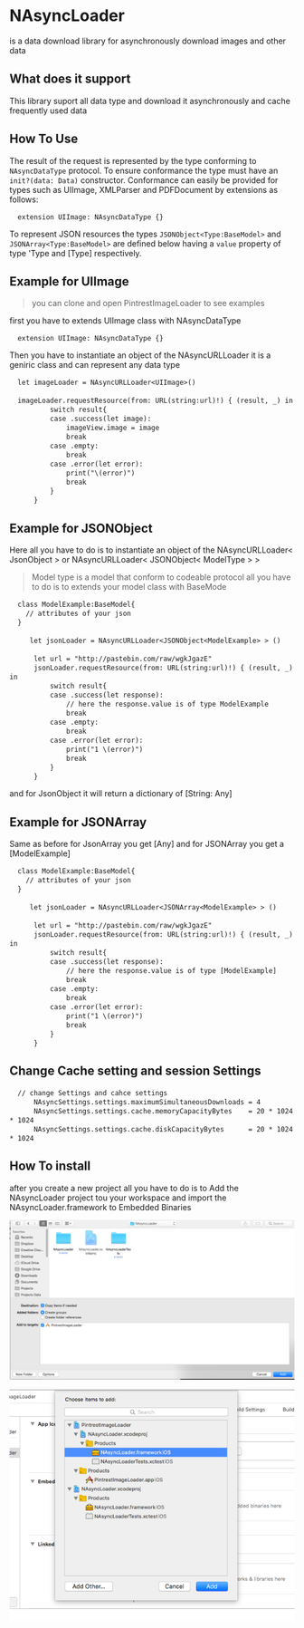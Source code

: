 # NAsyncLoader
 is a data download library for asynchronously download images and other data
 
 
 
## What does it support
  This library suport all data type and download it asynchronously and cache frequently used
  data
  
## How To Use
  The result of the request is represented by the type
  conforming to `NAsyncDataType` protocol.
  To ensure conformance the type must have an `init?(data: Data)` constructor.
  Conformance can easily be provided for types
  such as UIImage, XMLParser and PDFDocument by extensions as follows:

  ```
    extension UIImage: NAsyncDataType {}
  ```

  To represent JSON resources the types `JSONObject<Type:BaseModel>` and `JSONArray<Type:BaseModel>`
  are defined below having a `value` property of type
  'Type and [Type] respectively.
## Example for UIImage
  
> you can clone and open PintrestImageLoader to see examples

  first you have to extends UIImage class with NAsyncDataType
  
  ```
    extension UIImage: NAsyncDataType {}
  ```
  Then you have to instantiate an object of the NAsyncURLLoader 
  it is a geniric class and can represent any data type
  
  ```
    let imageLoader = NAsyncURLLoader<UIImage>()
    
    imageLoader.requestResource(from: URL(string:url)!) { (result, _) in
            switch result{
            case .success(let image):
                imageView.image = image
                break
            case .empty:
                break
            case .error(let error):
                print("\(error)")
                break
            }
        }
  ```
  
## Example for JSONObject
  Here all you have to do is to instantiate an object of the NAsyncURLLoader< JsonObject >
  or NAsyncURLLoader< JSONObject< ModelType > >
   
> Model type is a model that conform to codeable protocol all you have to do is to extends your model class with 
  BaseMode
  
  ```
    class ModelExample:BaseModel{
      // attributes of your json
    }
    
       let jsonLoader = NAsyncURLLoader<JSONObject<ModelExample> > ()
     
        let url = "http://pastebin.com/raw/wgkJgazE"
        jsonLoader.requestResource(from: URL(string:url)!) { (result, _) in
            switch result{
            case .success(let response):
                // here the response.value is of type ModelExample
                break
            case .empty:
                break
            case .error(let error):
                print("1 \(error)")
                break
            }
        }
  ```
 
 and for JsonObject it will return a dictionary of [String: Any]
 
## Example for JSONArray 
 Same as before 
 for JsonArray you get [Any]
 and for JSONArray<ModelExample> you get a [ModelExample]
 
 
  ```
    class ModelExample:BaseModel{
      // attributes of your json
    }
    
       let jsonLoader = NAsyncURLLoader<JSONArray<ModelExample> > ()
     
        let url = "http://pastebin.com/raw/wgkJgazE"
        jsonLoader.requestResource(from: URL(string:url)!) { (result, _) in
            switch result{
            case .success(let response):
                // here the response.value is of type [ModelExample]
                break
            case .empty:
                break
            case .error(let error):
                print("1 \(error)")
                break
            }
        }
  ```
## Change Cache setting and session Settings
  ```
    // change Settings and cahce settings
        NAsyncSettings.settings.maximumSimultaneousDownloads = 4
        NAsyncSettings.settings.cache.memoryCapacityBytes    = 20 * 1024 * 1024
        NAsyncSettings.settings.cache.diskCapacityBytes      = 20 * 1024 * 1024
  ```
  
## How To install
  after you create a new project all you have to do is to Add the NAsyncLoader project tou your workspace 
  and import the NAsyncLoader.framework to Embedded Binaries


  <p><img src="/add.png" alt="Add NAsync to Project" title="title" /></p>
  
  <p><img src="/import.png" alt="Import NAsyncLoader.framework" title="title" /></p>
  
  
  
